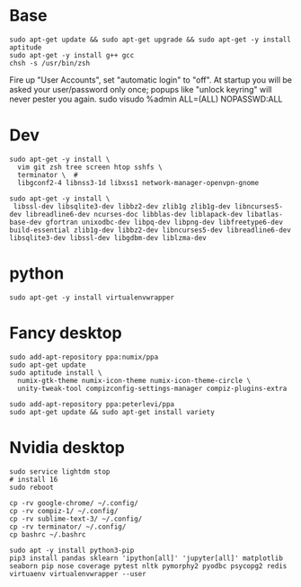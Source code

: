 # Base

```
sudo apt-get update && sudo apt-get upgrade && sudo apt-get -y install aptitude
sudo apt-get -y install g++ gcc
chsh -s /usr/bin/zsh
```

Fire up "User Accounts", set "automatic login" to "off". At startup you will be asked your user/password only once; popups like "unlock keyring" will never pester you again.
sudo visudo
%admin  ALL=(ALL) NOPASSWD:ALL


# Dev
```
sudo apt-get -y install \
  vim git zsh tree screen htop sshfs \
  terminator \  # 
  libgconf2-4 libnss3-1d libxss1 network-manager-openvpn-gnome 
  
sudo apt-get -y install \
 libssl-dev libsqlite3-dev libbz2-dev zlib1g zlib1g-dev libncurses5-dev libreadline6-dev ncurses-doc libblas-dev liblapack-dev libatlas-base-dev gfortran unixodbc-dev libpq-dev libpng-dev libfreetype6-dev build-essential zlib1g-dev libbz2-dev libncurses5-dev libreadline6-dev libsqlite3-dev libssl-dev libgdbm-dev liblzma-dev
```

# python
```
sudo apt-get -y install virtualenvwrapper
```

# Fancy desktop
```
sudo add-apt-repository ppa:numix/ppa
sudo apt-get update
sudo aptitude install \
  numix-gtk-theme numix-icon-theme numix-icon-theme-circle \
  unity-tweak-tool compizconfig-settings-manager compiz-plugins-extra
  
sudo add-apt-repository ppa:peterlevi/ppa
sudo apt-get update && sudo apt-get install variety
```

# Nvidia desktop
```
sudo service lightdm stop
# install 16
sudo reboot
```
```
cp -rv google-chrome/ ~/.config/
cp -rv compiz-1/ ~/.config/
cp -rv sublime-text-3/ ~/.config/
cp -rv terminator/ ~/.config/
cp bashrc ~/.bashrc 

sudo apt -y install python3-pip
pip3 install pandas sklearn 'ipython[all]' 'jupyter[all]' matplotlib seaborn pip nose coverage pytest nltk pymorphy2 pyodbc psycopg2 redis virtuaenv virtualenvwrapper --user 

```
